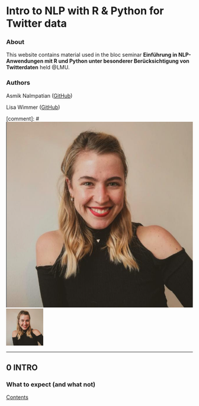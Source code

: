 # Intro to NLP with R & Python for Twitter data

### About

This website contains material used in the bloc seminar **Einführung in NLP-Anwendungen mit R und Python unter besonderer Berücksichtigung von Twitterdaten** held @LMU.

### Authors

Asmik Nalmpatian ([GitHub](https://github.com/asmiknalmpatian))

Lisa Wimmer ([GitHub](https://github.com/lisa-wm))

[comment]: # ![](figures/pp.PNG)
<img src="figures/pp.PNG" width="100" height="100">

***

## **0 INTRO**

###  What to expect (and what not)

[Contents](pages/test.html)

